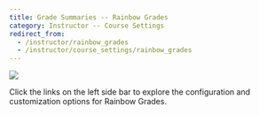 ```yaml
---
title: Grade Summaries -- Rainbow Grades
category: Instructor -- Course Settings
redirect_from:
  - /instructor/rainbow_grades
  - /instructor/course_settings/rainbow_grades
---
```


![](http://submitty.org/images/rainbow_grades.png)

Click the links on the left side bar to explore the configuration and
customization options for Rainbow Grades.